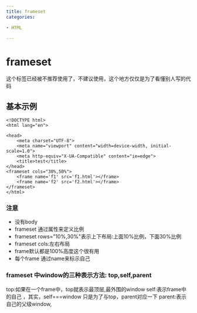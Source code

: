 ```yaml
---
title: frameset
categories: 

- HTML

---
```


# frameset
这个标签已经被不推荐使用了，不建议使用，这个地方仅仅是为了看懂别人写的代码

## 基本示例

```
<!DOCTYPE html>
<html lang="en">

<head>
    <meta charset="UTF-8">
    <meta name="viewport" content="width=device-width, initial-scale=1.0">
    <meta http-equiv="X-UA-Compatible" content="ie=edge">
    <title>test</title>
</head>
<frameset cols="30%,50%">
    <frame name='f1' src='f1.html'></frame>
    <frame name='f2' src='f2.html'></frame>
</frameset>
</html>
```
### 注意
- 没有body
- frameset 通过属性来定义比例
- frameset rows="10%,30%"表示上下布局:上面10%比例，下面30%比例
- frameset cols:左右布局
- frame默认都是100%高度这个很有用
- 每个frame 通过name来标示自己

### frameset 中window的三种表示方法: top,self,parent
top:如果在一个frame中，top就表示最顶层,最外围的window
self:表示frame中的自己 ，其实，self===window 只是为了与top，parent对应一下
parent:表示自己的父级window,

